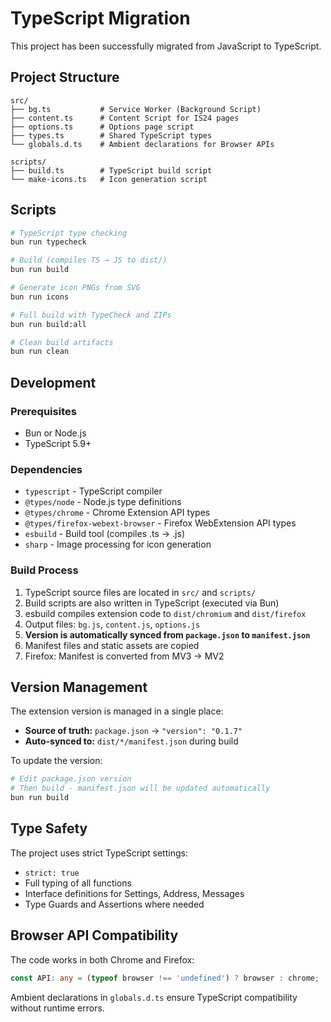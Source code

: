 # TypeScript Migration

This project has been successfully migrated from JavaScript to TypeScript.

## Project Structure

```
src/
├── bg.ts           # Service Worker (Background Script)
├── content.ts      # Content Script for IS24 pages
├── options.ts      # Options page script
├── types.ts        # Shared TypeScript types
└── globals.d.ts    # Ambient declarations for Browser APIs

scripts/
├── build.ts        # TypeScript build script
└── make-icons.ts   # Icon generation script
```

## Scripts

```bash
# TypeScript type checking
bun run typecheck

# Build (compiles TS → JS to dist/)
bun run build

# Generate icon PNGs from SVG
bun run icons

# Full build with TypeCheck and ZIPs
bun run build:all

# Clean build artifacts
bun run clean
```

## Development

### Prerequisites
- Bun or Node.js
- TypeScript 5.9+

### Dependencies
- `typescript` - TypeScript compiler
- `@types/node` - Node.js type definitions
- `@types/chrome` - Chrome Extension API types
- `@types/firefox-webext-browser` - Firefox WebExtension API types
- `esbuild` - Build tool (compiles .ts → .js)
- `sharp` - Image processing for icon generation

### Build Process
1. TypeScript source files are located in `src/` and `scripts/`
2. Build scripts are also written in TypeScript (executed via Bun)
3. esbuild compiles extension code to `dist/chromium` and `dist/firefox`
4. Output files: `bg.js`, `content.js`, `options.js`
5. **Version is automatically synced from `package.json` to `manifest.json`**
6. Manifest files and static assets are copied
7. Firefox: Manifest is converted from MV3 → MV2

## Version Management

The extension version is managed in a single place:

- **Source of truth:** `package.json` → `"version": "0.1.7"`
- **Auto-synced to:** `dist/*/manifest.json` during build

To update the version:
```bash
# Edit package.json version
# Then build - manifest.json will be updated automatically
bun run build
```

## Type Safety

The project uses strict TypeScript settings:
- `strict: true`
- Full typing of all functions
- Interface definitions for Settings, Address, Messages
- Type Guards and Assertions where needed

## Browser API Compatibility

The code works in both Chrome and Firefox:
```typescript
const API: any = (typeof browser !== 'undefined') ? browser : chrome;
```

Ambient declarations in `globals.d.ts` ensure TypeScript compatibility without runtime errors.

